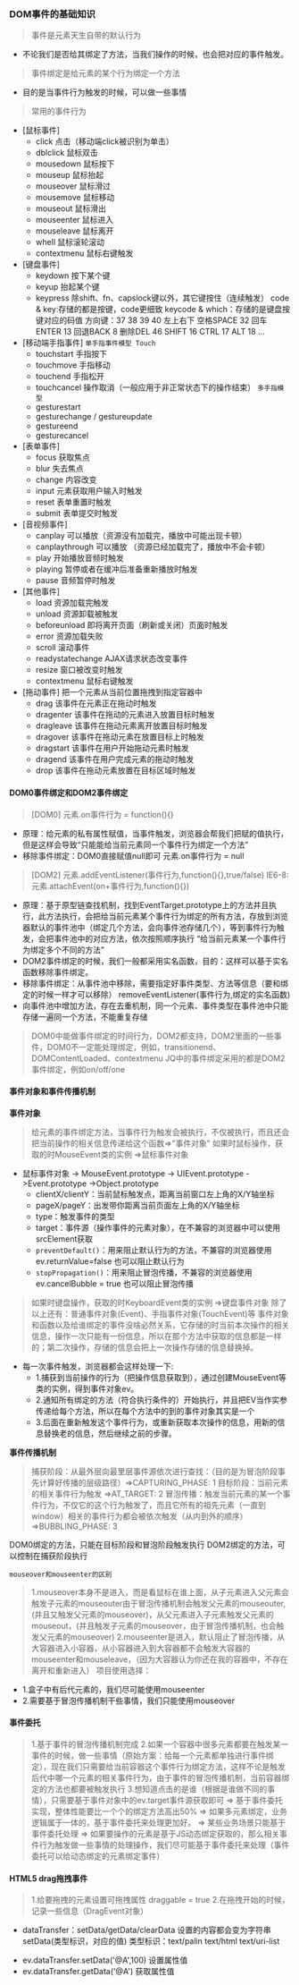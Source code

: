 ### DOM事件的基础知识
> 事件是元素天生自带的默认行为
  - 不论我们是否给其绑定了方法，当我们操作的时候，也会把对应的事件触发。
> 事件绑定是给元素的某个行为绑定一个方法
 - 目的是当事件行为触发的时候，可以做一些事情

> 常用的事件行为
  - [鼠标事件]
    + click 点击（移动端click被识别为单击）
    + dblclick 鼠标双击
    + mousedown 鼠标按下
    + mouseup 鼠标抬起
    + mouseover 鼠标滑过
    + mousemove 鼠标移动
    + mouseout 鼠标滑出
    + mouseenter 鼠标进入
    + mouseleave 鼠标离开
    + whell 鼠标滚轮滚动
    + contextmenu 鼠标右键触发
  - [键盘事件]
    + keydown 按下某个键
    + keyup 抬起某个键
    + keypress 除shift、fn、capslock键以外，其它键按住（连续触发）
      code & key:存储的都是按键，code更细致
      keycode & which：存储的是键盘按键对应的码值
        方向键：37 38 39 40 左上右下
        空格SPACE 32
        回车ENTER 13
        回退BACK 8
        删除DEL 46
        SHIFT 16
        CTRL 17
        ALT 18
        ...
  - [移动端手指事件]
    `单手指事件模型 Touch`
      + touchstart 手指按下
      + touchmove 手指移动
      + touchend 手指松开
      + touchcancel 操作取消（一般应用于非正常状态下的操作结束） 
    `多手指模型`
      + gesturestart
      + gesturechange / gestureupdate
      + gestureend
      + gesturecancel 
  - [表单事件]
    + focus 获取焦点
    + blur 失去焦点
    + change 内容改变
    + input 元素获取用户输入时触发
    + reset 表单重置时触发
    + submit 表单提交时触发
  - [音视频事件]
    + canplay 可以播放（资源没有加载完，播放中可能出现卡顿）
    + canplaythrough 可以播放 （资源已经加载完了，播放中不会卡顿）
    + play 开始播放音频时触发
    + playing 暂停或者在缓冲后准备重新播放时触发
    + pause 音频暂停时触发
  - [其他事件]
    + load 资源加载完触发
    + unload 资源卸载被触发
    + beforeunload 即将离开页面（刷新或关闭）页面时触发
    + error 资源加载失败
    + scroll 滚动事件
    + readystatechange AJAX请求状态改变事件
    + resize 窗口被改变时触发
    + contextmenu 鼠标右键触发
  - [拖动事件] 把一个元素从当前位置拖拽到指定容器中
    + drag	该事件在元素正在拖动时触发	 
    + dragenter	该事件在拖动的元素进入放置目标时触发	 
    + dragleave	该事件在拖动元素离开放置目标时触发	 
    + dragover	该事件在拖动元素在放置目标上时触发	 
    + dragstart	该事件在用户开始拖动元素时触发	 
    + dragend	该事件在用户完成元素的拖动时触发	 
    + drop	该事件在拖动元素放置在目标区域时触发

#### DOM0事件绑定和DOM2事件绑定
> [DOM0] 元素.on事件行为 = function(){}
  - 原理：给元素的私有属性赋值，当事件触发，浏览器会帮我们把赋的值执行，但是这样会导致“只能能给当前元素同一个事件行为绑定一个方法”
  - 移除事件绑定：DOM0直接赋值null即可 元素.on事件行为 = null
> [DOM2] 元素.addEventListener(事件行为,function(){},true/false)
  IE6-8: 元素.attachEvent(on+事件行为,function(){})
  - 原理：基于原型链查找机制，找到EventTarget.prototype上的方法并且执行，此方法执行，会把给当前元素某个事件行为绑定的所有方法，存放到浏览器默认的事件池中（绑定几个方法，会向事件池存储几个），等到事件行为触发，会把事件池中的对应方法，依次按照顺序执行 “给当前元素某一个事件行为绑定多个不同的方法”
  - DOM2事件绑定的时候，我们一般都采用实名函数，目的：这样可以基于实名函数移除事件绑定。
  - 移除事件绑定：从事件池中移除，需要指定好事件类型、方法等信息（要和绑定的时候一样才可以移除） removeEventListener(事件行为,绑定的实名函数)
  - 向事件池中增加方法，存在去重机制，同一个元素、事件类型在事件池中只能存储一遍同一个方法，不能重复存储
> DOM0中能做事件绑定的时间行为，DOM2都支持，DOM2里面的一些事件，DOM0不一定能处理绑定，例如，transitionend、DOMContentLoaded、contextmenu
> JQ中的事件绑定采用的都是DOM2事件绑定，例如on/off/one


#### 事件对象和事件传播机制

**事件对象**
> 给元素的事件绑定方法，当事件行为触发会被执行，不仅被执行，而且还会把当前操作的相关信息传递给这个函数=>"事件对象"
> 如果时鼠标操作，获取的时MouseEvent类的实例 =>鼠标事件对象
  - 鼠标事件对象 -> MouseEvent.prototype -> UIEvent.prototype ->Event.prototype ->Object.prototype
    + clientX/clientY：当前鼠标触发点，距离当前窗口左上角的X/Y轴坐标
    + pageX/pageY：出发带你距离当前页面左上角的X/Y轴坐标
    + type：触发事件的类型
    + target：事件源（操作事件的元素对象），在不兼容的浏览器中可以使用srcElement获取
    + `preventDefault()`：用来阻止默认行为的方法，不兼容的浏览器使用ev.returnValue=false 也可以阻止默认行为
    + `stopPropagation()`：用来阻止冒泡传播，不兼容的浏览器使用ev.cancelBubble = true 也可以阻止冒泡传播
> 如果时键盘操作，获取的时KeyboardEvent类的实例 =>键盘事件对象
> 除了以上还有：普通事件对象(Event)、手指事件对象(TouchEvent)等
> 事件对象和函数以及给谁绑定的事件没啥必然关系，它存储的时当前本次操作的相关信息，操作一次只能有一份信息，所以在那个方法中获取的信息都是一样的；第二次操作，存储的信息会把上一次操作存储的信息替换掉。
  - 每一次事件触发，浏览器都会这样处理一下:
    + 1.捕获到当前操作的行为（把操作信息获取到），通过创建MouseEvent等类的实例，得到事件对象ev。
    + 2.通知所有绑定的方法（符合执行条件的）开始执行，并且把EV当作实参传递给每个方法，所以在每个方法中的到的事件对象其实是一个
    + 3.后面在重新触发这个事件行为，或重新获取本次操作的信息，用新的信息替换老的信息，然后继续之前的步骤。

**事件传播机制**
> 捕获阶段：从最外层向最里层事件源依次进行查找：（目的是为冒泡阶段事先计算好传播的层级路径）=>CAPTURING_PHASE: 1
> 目标阶段：当前元素的相关事件行为触发 =>AT_TARGET: 2
> 冒泡传播：触发当前元素的某一个事件行为，不仅它的这个行为触发了，而且它所有的祖先元素（一直到window）相关的事件行为都会被依次触发（从内到外的顺序） =>BUBBLING_PHASE: 3

DOM0绑定的方法，只能在目标阶段和冒泡阶段触发执行
DOM2绑定的方法，可以控制在捕获阶段执行

`mouseover和mouseenter的区别`
> 1.mouseover本身不是进入，而是看鼠标在谁上面，从子元素进入父元素会触发子元素的mouseouter由于冒泡传播机制会触发父元素的mouseouter,(并且又触发父元素的mouseover)，从父元素进入子元素触发父元素的mouseout，(并且触发子元素的mouseover，由于冒泡传播机制，也会触发父元素的mouseover)
> 2.mouseenter是进入，默认阻止了冒泡传播，从大容器进入小容器，从小容器进入到大容器都不会触发大容器的mouseenter和mouseleave，（因为大容器认为你还在我的容器中，不存在离开和重新进入）
> 项目使用选择：
  - 1.盒子中有后代元素的，我们尽可能使用mouseenter
  - 2.需要基于冒泡传播机制干些事情，我们只能使用mouseover

#### 事件委托
> 1.基于事件的冒泡传播机制完成
> 2.如果一个容器中很多元素都要在触发某一事件的时候，做一些事情（原始方案：给每一个元素都单独进行事件绑定），现在我们只需要给当前容器这个事件行为绑定方法，这样不论是触发后代中哪一个元素的相关事件行为，由于事件的冒泡传播机制，当前容器绑定的方法也都要被触发执行
> 3.想知道点击的是谁（根据是谁做不同的事情），只需要基于事件对象中的ev.target事件源获取即可
> => 基于事件委托实现，整体性能要比一个个的绑定方法高出50%
> => 如果多元素绑定，业务逻辑属于一体的，基于事件委托来处理更加好。
> => 某些业务场景只能基于事件委托处理
> => 如果要操作的元素是基于JS动态绑定获取的，那么相关事件行为触发做一些事情的处理操作，我们尽可能基于事件委托来处理（事件委托可以给动态绑定的元素绑定事件）


#### HTML5 drag拖拽事件
> 1.给要拖拽的元素设置可拖拽属性 draggable = true
> 2.在拖拽开始的时候，记录一些信息（DragEvent对象）
  -  dataTransfer：setData/getData/clearData 设置的内容都会变为字符串 setData(类型标识，对应的值) 类型标识：text/palin text/html text/uri-list
  + ev.dataTransfer.setData('@A',100) 设置属性值
  + ev.dataTransfer.getData('@A')  获取属性值